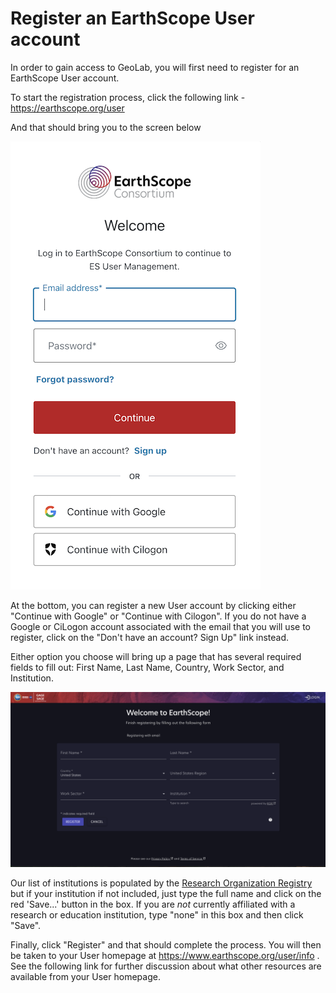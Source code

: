 # Register an EarthScope User account

In order to gain access to GeoLab, you will first need to register for an EarthScope User account.

To start the registration process, click the following link - https://earthscope.org/user

And that should bring you to the screen below

![image](../img/es_login_popup.png)

At the bottom, you can register a new User account by clicking either "Continue with Google" or "Continue with Cilogon". If you do not have a Google or CiLogon account associated with the email that you will use to register, click on the "Don't have an account? Sign Up" link instead.

Either option you choose will bring up a page that has several required fields to fill out: First Name, Last Name, Country, Work Sector, and Institution.

![image](../img/es_user_create.png)

Our list of institutions is populated by the [Research Organization Registry](https://ror.org/) but if your institution if not included, just type the full name and click on the red 'Save...' button in the box. If you are *not* currently affiliated with a research or education institution, type "none" in this box and then click "Save".

Finally, click "Register" and that should complete the process. You will then be taken to your User homepage at https://www.earthscope.org/user/info . See the following link for further discussion about what other resources are available from your User homepage.